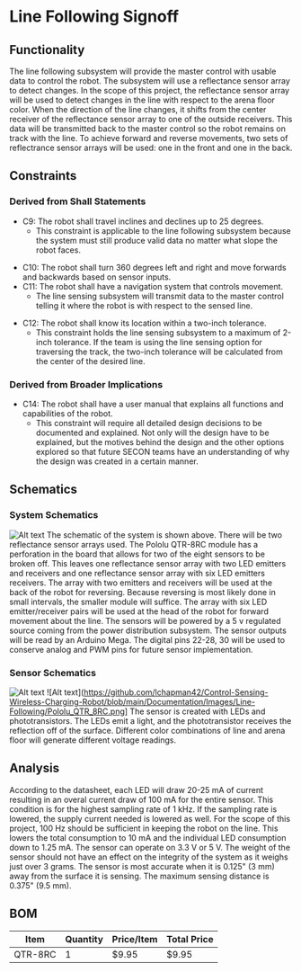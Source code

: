 # Line Following Signoff
## Functionality
The line following subsystem will provide the master control with usable data to control the robot. The subsystem will use a reflectance sensor array to detect changes. In the scope of this project, the reflectance sensor array will be used to detect changes in the line with respect to the arena floor color. When the direction of the line changes, it shifts from the center receiver of the reflectance sensor array to one of the outside receivers. This data will be transmitted back to the master control so the robot remains on track with the line. To achieve forward and reverse movements, two sets of reflectrance sensor arrays will be used: one in the front and one in the back.

## Constraints

### Derived from Shall Statements

- C9: The robot shall travel inclines and declines up to 25 degrees.
	- This constraint is applicable to the line following subsystem because the system must still produce valid data no matter what slope the robot faces.
* C10: The robot shall turn 360 degrees left and right and move forwards and backwards based on sensor inputs.
* C11: The robot shall have a navigation system that controls movement.
	* The line sensing subsystem will transmit data to the master control telling it where the robot is with respect to the sensed line.
		
- C12: The robot shall know its location within a two-inch tolerance.
	- This constraint holds the line sensing subsystem to a maximum of 2-inch tolerance. If the team is using the line sensing option for traversing the track, the two-inch tolerance will be calculated from the center of the desired line.

### Derived from Broader Implications
	
- C14: The robot shall have a user manual that explains all functions and capabilities of the robot. 
	- This constraint will require all detailed design decisions to be documented and explained. Not only will the design have to be explained, but the motives behind the design and the other options explored so that future SECON teams have an understanding of why the design was created in a certain manner.
		
	
	
## Schematics

### System Schematics

![Alt text](https://github.com/lchapman42/Control-Sensing-Wireless-Charging-Robot/blob/main/Documentation/Images/Line-Following/Line_Sensor_Connections.png)
The schematic of the system is shown above. There will be two reflectance sensor arrays used. 
    The Pololu QTR-8RC module has a perforation in the board that allows for two of the eight sensors to be broken
	off. This leaves one reflectance sensor array with two LED emitters and receivers and one reflectance sensor array with six LED emitters
	receivers. The array with two emitters and receivers will be used at the back of the robot for reversing. Because reversing is most likely done
	in small intervals, the smaller module will suffice. The array with six LED emitter/receiver pairs will be used at the head of the robot for 
	forward movement about the line. The sensors will be powered by a 5 v regulated source coming from the power distribution subsystem. The sensor
	outputs will be read by an Arduino Mega. The digital pins 22-28, 30 will be used to conserve analog and PWM pins for future sensor implementation.

### Sensor Schematics
![Alt text](https://github.com/lchapman42/Control-Sensing-Wireless-Charging-Robot/blob/main/Documentation/Images/Line-Following/Line_Sensor_Connections.png)
![Alt text](https://github.com/lchapman42/Control-Sensing-Wireless-Charging-Robot/blob/main/Documentation/Images/Line-Following/Pololu_QTR_8RC.png]
The sensor is created with LEDs and phototransistors. The LEDs emit a light, and the phototransistor receives the reflection off of the surface.
    Different color combinations of line and arena floor will generate different voltage readings. 

## Analysis
According to the datasheet, each LED will draw 20-25 mA of current resulting in an overal current draw of 100 mA for the entire sensor. This condition is for the highest sampling rate of 1 kHz. If the sampling rate is lowered, the supply current needed is lowered as well.
    For the scope of this project, 100 Hz should be sufficient in keeping the robot on the line. This lowers the total consumption to 10 mA and the individual LED consumption down to 1.25 mA. The sensor can operate on 3.3 V or 5 V. The weight of the sensor should not have an effect on the integrity of the system as it weighs just over 3 grams. The sensor is most accurate when it is 0.125" (3 mm) away from the surface it is sensing. The maximum sensing distance is 0.375" (9.5 mm).

## BOM
| Item | Quantity | Price/Item | Total Price | 
|-|-|-|-| 
| QTR-8RC | 1 | $9.95 | $9.95| 
